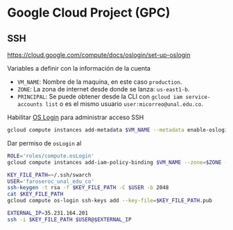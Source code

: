 # Google Cloud Project (GPC)
## SSH
https://cloud.google.com/compute/docs/oslogin/set-up-oslogin

Variables a definir con la información de la cuenta 
* `VM_NAME`: Nombre de la maquina, en este caso `production`.
* `ZONE`: La zona de internet desde donde se lanza: `us-east1-b`.
* `PRINCIPAL`: Se puede obtener desde la CLI con `gcloud iam service-accounts list` o es el mismo usuario `user:micorreo@unal.edu.co`.

Habilitar [OS Login](https://cloud.google.com/compute/docs/oslogin) para administrar acceso SSH
```bash
gcloud compute instances add-metadata $VM_NAME --metadata enable-oslogin=TRUE --zone=$ZONE
```

Dar permiso de `osLogin` al 
```bash
ROLE='roles/compute.osLogin'
gcloud compute instances add-iam-policy-binding $VM_NAME --zone=$ZONE --member=$PRINCIPAL --role=$ROLE
```

```bash
KEY_FILE_PATH=~/.ssh/swarch
USER='faroseroc_unal_edu_co'
ssh-keygen -t rsa -f $KEY_FILE_PATH -C $USER -b 2048
cat $KEY_FILE_PATH 
gcloud compute os-login ssh-keys add --key-file=$KEY_FILE_PATH.pub
```

```bash
EXTERNAL_IP=35.231.164.201
ssh -i $KEY_FILE_PATH $USER@$EXTERNAL_IP
```